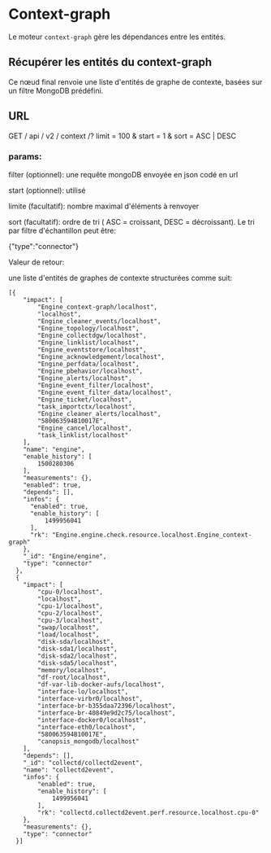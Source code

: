 # Context-graph

Le moteur `context-graph` gère les dépendances entre les entités.

## Récupérer les entités du context-graph

Ce nœud final renvoie une liste d'entités de graphe de contexte, basées sur un filtre MongoDB prédéfini.

## URL

GET / api / v2 / context /? limit = 100 & start = 1 & sort = ASC | DESC


### params:

filter (optionnel): une requête mongoDB envoyée en json codé en url

start   (optionnel): utilisé

limite   (facultatif): nombre maximal d'éléments à renvoyer

sort    (facultatif): ordre de tri ( ASC = croissant, DESC = décroissant). Le tri par filtre d'échantillon peut être:

{"type":"connector"}



Valeur de retour:

une liste d'entités de graphes de contexte structurées comme suit:

    [{
        "impact": [
            "Engine_context-graph/localhost",
            "localhost",
            "Engine_cleaner_events/localhost",
            "Engine_topology/localhost",
            "Engine_collectdgw/localhost",
            "Engine_linklist/localhost",
            "Engine_eventstore/localhost",
            "Engine_acknowledgement/localhost",
            "Engine_perfdata/localhost",
            "Engine_pbehavior/localhost",
            "Engine_alerts/localhost",
            "Engine_event_filter/localhost",
            "Engine_event_filter_data/localhost",
            "Engine_ticket/localhost",
            "task_importctx/localhost",
            "Engine_cleaner_alerts/localhost",
            "580063594B10017E",
            "Engine_cancel/localhost",
            "task_linklist/localhost"
        ],
        "name": "engine",
        "enable_history": [
            1500280306
        ],
        "measurements": {},
        "enabled": true,
        "depends": [],
        "infos": {
          "enabled": true,
          "enable_history": [
              1499956041
          ],
          "rk": "Engine.engine.check.resource.localhost.Engine_context-graph"
        },
        "_id": "Engine/engine",
        "type": "connector"
      },
      {
        "impact": [
            "cpu-0/localhost",
            "localhost",
            "cpu-1/localhost",
            "cpu-2/localhost",
            "cpu-3/localhost",
            "swap/localhost",
            "load/localhost",
            "disk-sda/localhost",
            "disk-sda1/localhost",
            "disk-sda2/localhost",
            "disk-sda5/localhost",
            "memory/localhost",
            "df-root/localhost",
            "df-var-lib-docker-aufs/localhost",
            "interface-lo/localhost",
            "interface-virbr0/localhost",
            "interface-br-b355daa72396/localhost",
            "interface-br-40849e9d2c75/localhost",
            "interface-docker0/localhost",
            "interface-eth0/localhost",
            "580063594B10017E",
            "canopsis_mongodb/localhost"
        ],
        "depends": [],
        "_id": "collectd/collectd2event",
        "name": "collectd2event",
        "infos": {
            "enabled": true,
            "enable_history": [
                1499956041
            ],
            "rk": "collectd.collectd2event.perf.resource.localhost.cpu-0"
        },
        "measurements": {},
        "type": "connector"
      }]
